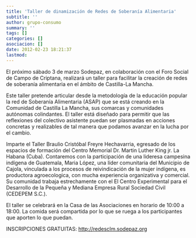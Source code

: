 ```yaml
---
title: 'Taller de dinamización de Redes de Soberanía Alimentaria'
subtitle: ''
author: grupo-consumo
summary: ''
tags: []
categories: []
asociacion: []
date: 2012-02-23 18:21:37
lastmod:
---
```


El próximo sábado 3 de marzo Sodepaz, en colaboración con el Foro Social de Campo de Criptana, realizará un taller para facilitar la creación de redes de soberanía alimentaria en el ámbito de Castilla-La Mancha.

Este taller pretende articular desde la metodología de la educación popular la red de Soberanía Alimentaria (ASAP) que se está creando en la Comunidad de Castilla La Mancha,  sus comarcas y comunidades autónomas colindantes. El taller está diseñado para permitir que las reflexiones del colectivo asistente puedan ser plasmadas en acciones concretas y realizables de tal manera que podamos avanzar en la lucha por el cambio.

Imparte el Taller Braulio Cristóbal Freyre Hechavarria, egresado de los espacios de formación del Centro Memorial Dr. Martin Luther King jr. La Habana (Cuba). Contaremos con la participación de una lideresa campesina indígena de Guatemala, Maria López, una líder comunitaria del Municipio de Cajola, vinculada a los procesos de reivindicación de la mujer indígena, es productora agroecologica, con mucha experiencia organizativa y comercial. Su comunidad trabaja estrechamente con el El Centro Experimental para el Desarrollo de la Pequeña y Mediana Empresa Rural Sociedad Civil (CEDEPEM S.C.).

El taller se celebrará en la Casa de las Asociaciones en horario de 10:00 a 18:00. La comida será compartida por lo que se ruega a los participantes que aporten lo que puedan. 

INSCRIPCIONES GRATUITAS:
http://redesclm.sodepaz.org

